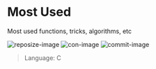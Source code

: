 # Most Used
Most used functions, tricks, algorithms, etc

![reposize-image] ![con-image] ![commit-image]

> Language: C

[reposize-image]: https://img.shields.io/github/repo-size/buiquangbao/most_used?label=Repo%20size&style=flat-square
[con-image]: https://img.shields.io/github/contributors/buiquangbao/most_used?color=blue&label=Contributor%28s%29&style=flat-square
[commit-image]: https://img.shields.io/github/last-commit/buiquangbao/most_used?label=Last%20commit&style=flat-square
